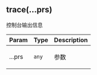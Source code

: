 ## trace(...prs)
<p>控制台输出信息</p>


| Param | Type | Description |
| --- | --- | --- |
| ...prs | <code>any</code> | <p>参数</p> |

